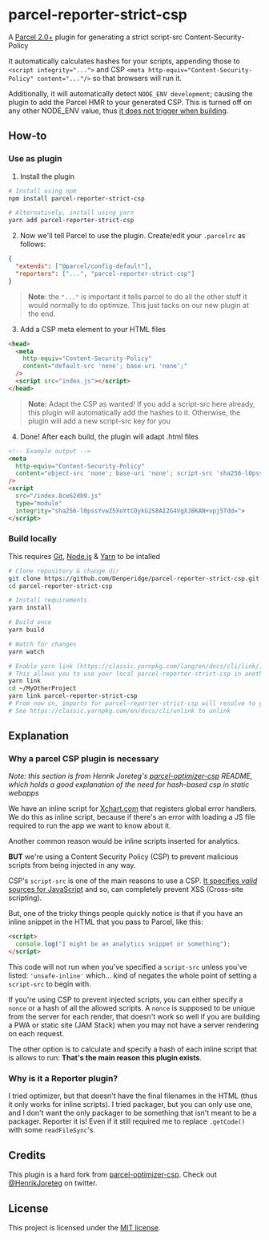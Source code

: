 # parcel-reporter-strict-csp

A [Parcel 2.0+](https://parceljs.org/) plugin for generating a strict script-src Content-Security-Policy

It automatically calculates hashes for your scripts, appending those to `<script integrity="...">` and CSP `<meta http-equiv="Content-Security-Policy" content="..."/>` so that browsers will run it.

Additionally, it will automatically detect `NODE_ENV development`; causing the plugin to add the Parcel HMR to your generated CSP. This is turned off on any other NODE_ENV value, thus [it does not trigger when building](https://parceljs.org/features/production/#development-branch-removal).

## How-to
### Use as plugin
1. Install the plugin

```bash
# Install using npm
npm install parcel-reporter-strict-csp

# Alternatively, install using yarn
yarn add parcel-reporter-strict-csp
```

2. Now we'll tell Parcel to use the plugin. Create/edit your `.parcelrc` as follows:
  ```json
  {
    "extends": ["@parcel/config-default"],
    "reporters": ["...", "parcel-reporter-strict-csp"]
  }
  ```
  > **Note**: the `"..."` is important it tells parcel to do all the other stuff it would normally to do optimize. This just tacks on our new plugin at the end.

3. Add a CSP meta element to your HTML files
  ```html
  <head>
    <meta
      http-equiv="Content-Security-Policy"
      content="default-src 'none'; base-uri 'none';"
    />
    <script src="index.js"></script>
  </head>
  ```
  > **Note:** Adapt the CSP as wanted!
  > If you add a script-src here already, this plugin will automatically add the hashes to it.
  > Otherwise, the plugin will add a new script-src key for you

4. Done! After each build, the plugin will adapt .html files

```html
<!-- Example output -->
<meta
  http-equiv="Content-Security-Policy"
  content="object-src 'none'; base-uri 'none'; script-src 'sha256-l0pssYvwZ5XoYtCOykG2S8AI2G4VgXJ8KAN+vpj5Tdd='"
/>
<script
  src="/index.8ce62db9.js"
  type="module"
  integrity="sha256-l0pssYvwZ5XoYtCOykG2S8AI2G4VgXJ8KAN+vpj5Tdd=">
</script>
```

### Build locally
This requires [Git](https://git-scm.com/), [Node.js](https://nodejs.org/en) & [Yarn](https://yarnpkg.com/getting-started/install) to be intalled
```bash
# Clone repository & change dir
git clone https://github.com/Denperidge/parcel-reporter-strict-csp.git
cd parcel-reporter-strict-csp

# Install requirements
yarn install

# Build once
yarn build

# Watch for changes
yarn watch

# Enable yarn link (https://classic.yarnpkg.com/lang/en/docs/cli/link/)
# This allows you to use your local parcel-reporter-strict-csp in another local repository
yarn link
cd ~/MyOtherProject
yarn link parcel-reporter-strict-csp
# From now on, imports for parcel-reporter-strict-csp will resolve to your local copy
# See https://classic.yarnpkg.com/en/docs/cli/unlink to unlink
```

## Explanation

### Why a parcel CSP plugin is necessary
*Note: this section is from Henrik Joreteg's [parcel-optimizer-csp](www.npmjs.com/package/parcel-optimizer-csp) README, which holds a good explanation of the need for hash-based csp in static webapps*

We have an inline script for [Xchart.com](https://xchart.com/) that registers global error handlers. We do this as inline script, because if there's an error with loading a JS file required to run the app we want to know about it.

Another common reason would be inline scripts inserted for analytics.

**BUT** we're using a Content Security Policy (CSP) to prevent malicious scripts from being injected in any way.

CSP's `script-src` is one of the main reasons to use a CSP. [It specifies _valid_ sources for JavaScript](https://developer.mozilla.org/en-US/docs/Web/HTTP/Headers/Content-Security-Policy/script-src) and so, can completely prevent XSS (Cross-site scripting).

But, one of the tricky things people quickly notice is that if you have an inline snippet in the HTML that you pass to Parcel, like this:

```html
<script>
  console.log("I might be an analytics snippet or something");
</script>
```

This code will not run when you've specified a `script-src` unless you've listed: `'unsafe-inline'` which... kind of negates the whole point of setting a `script-src` to begin with.

If you're using CSP to prevent injected scripts, you can either specify a `nonce` or a hash of all the allowed scripts. A `nonce` is supposed to be unique from the server for each render, that doesn't work so well if you are building a PWA or static site (JAM Stack) when you may not have a server rendering on each request.

The other option is to calculate and specify a hash of each inline script that is allows to run: **That's the main reason this plugin exists**.

### Why is it a Reporter plugin?

I tried optimizer, but that doesn't have the final filenames in the HTML (thus it only works for inline scripts). I tried packager, but you can only use one, and I don't want the only packager to be something that isn't meant to be a packager. Reporter it is! Even if it still required me to replace `.getCode()` with some `readFileSync`'s.

## Credits

This plugin is a hard fork from [parcel-optimizer-csp](www.npmjs.com/package/parcel-optimizer-csp). Check out [@HenrikJoreteg](http://twitter.com/henrikjoreteg) on twitter.

## License

This project is licensed under the [MIT license](LICENSE).
